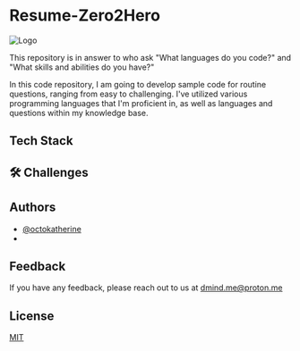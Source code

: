 # Resume-Zero2Hero

![Logo](https://dev-to-uploads.s3.amazonaws.com/uploads/articles/th5xamgrr6se0x5ro4g6.png)

This repository is in answer to who ask "What languages do you code?" and "What skills and abilities do you have?"

In this code repository, I am going to develop sample code for routine questions, ranging from easy to challenging. I've utilized various programming languages that I'm proficient in, as well as languages and questions within my knowledge base.

## Tech Stack

## 🛠 Challenges

## Authors
- [@octokatherine](https://www.github.com/itsDMind)
- 
## Feedback
If you have any feedback, please reach out to us at dmind.me@proton.me

## License

[MIT](https://choosealicense.com/licenses/mit/)
